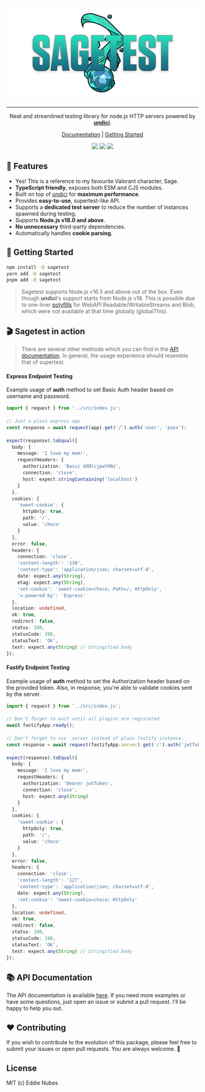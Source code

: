 <p align="center">
    <img src="misc/logo.png">
</p>
<hr>
<p align="center">
    Neat and streamlined testing library for node.js HTTP servers powered by <a href="https://github.com/nodejs/undici"><strong>undici</strong></a>.
<p>
<p align="center">
 <a href="https://eddienubes.github.io/sagetest/">Documentation</a> | <a href="https://eddienubes.github.io/sagetest/getting-started/introduction/">Getting Started</a>
</p>
<p align="center">
  <a href="https://www.npmjs.com/package/sagetest"><img src="https://img.shields.io/npm/v/sagetest?color=729B1B&label=npm"/></a>
  <a href="https://github.com/eddienubes/sagetest/actions/workflows/ci.yml"><img src="https://github.com/eddienubes/sagetest/actions/workflows/ci.yml/badge.svg?branch=main"/></a>
  <a href="https://codecov.io/gh/eddienubes/sagetest" ><img src="https://codecov.io/gh/eddienubes/sagetest/graph/badge.svg?token=UFSWU4BEEB"/></a>
</p>

## 🌟 Features

- Yes! This is a reference to my favourite Valorant character, Sage.
- **TypeScript friendly**, exposes both ESM and CJS modules.
- Built on top of [undici](https://github.com/nodejs/undici) for **maximum performance**.
- Provides **easy-to-use**, supertest-like API.
- Supports a **dedicated test server** to reduce the number of instances spawned during testing.
- Supports **Node.js v18.0 and above**.
- **No unnecessary** third-party dependencies.
- Automatically handles **cookie parsing**.

## 🚀 Getting Started

```sh
npm install -D sagetest
yarn add -D sagetest
pnpm add -D sagetest
```

> Sagetest supports Node.js v16.5 and above out of the box.
> Even though **undici**'s support starts from Node.js v18.
> This is possible due to one-liner [polyfills](https://github.com/eddienubes/sagetest/blob/main/src/polyfill.ts) for
> WebAPI Readable/WritableStreams and Blob,
> which were not available at that time globally (globalThis).

## 🎬 Sagetest in action

> There are several other methods which you can find in the [API documentation](https://eddienubes.github.io/sagetest/).
> In general, the usage experience should resemble that of supertest.

#### Express Endpoint Testing

Example usage of **auth** method to set Basic Auth header based on username and password.

```ts
import { request } from '../src/index.js';

// Just a plain express app
const response = await request(app).get('/').auth('user', 'pass');

expect(response).toEqual({
  body: {
    message: 'I love my mom!',
    requestHeaders: {
      authorization: 'Basic dXNlcjpwYXNz',
      connection: 'close',
      host: expect.stringContaining('localhost')
    }
  },
  cookies: {
    'sweet-cookie': {
      httpOnly: true,
      path: '/',
      value: 'choco'
    }
  },
  error: false,
  headers: {
    connection: 'close',
    'content-length': '130',
    'content-type': 'application/json; charset=utf-8',
    date: expect.any(String),
    etag: expect.any(String),
    'set-cookie': 'sweet-cookie=choco; Path=/; HttpOnly',
    'x-powered-by': 'Express'
  },
  location: undefined,
  ok: true,
  redirect: false,
  status: 200,
  statusCode: 200,
  statusText: 'OK',
  text: expect.any(String) // Stringified body
});
```

#### Fastify Endpoint Testing

Example usage of **auth** method to set the Authorization header based on the provided token.
Also, in response, you're able to validate cookies sent by the server.

```ts
import { request } from '../src/index.js';

// Don't forget to wait until all plugins are registered.
await fastifyApp.ready();

// Don't forget to use .server instead of plain fastify instance.
const response = await request(fastifyApp.server).get('/').auth('jwtToken');

expect(response).toEqual({
  body: {
    message: 'I love my mom!',
    requestHeaders: {
      authorization: 'Bearer jwtToken',
      connection: 'close',
      host: expect.any(String)
    }
  },
  cookies: {
    'sweet-cookie': {
      httpOnly: true,
      path: '/',
      value: 'choco'
    }
  },
  error: false,
  headers: {
    connection: 'close',
    'content-length': '127',
    'content-type': 'application/json; charset=utf-8',
    date: expect.any(String),
    'set-cookie': 'sweet-cookie=choco; HttpOnly'
  },
  location: undefined,
  ok: true,
  redirect: false,
  status: 200,
  statusCode: 200,
  statusText: 'OK',
  text: expect.any(String) // Stringified body
});
```

## 📚 API Documentation

The API documentation is available [here](https://eddienubes.github.io/sagetest/).
If you need more examples or have some questions, just open an issue or submit a pull request.
I'll be happy to help you out.

## ❤️ Contributing

If you wish to contribute to the evolution of this package,
please feel free to submit your issues or open pull requests.
You are always welcome.
🥰

## License

MIT (c) Eddie Nubes






